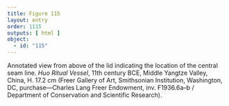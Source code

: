 ```yaml
---
title: Figure 115
layout: entry
order: 1115
outputs: [ html ]
object:
  - id: "115"
---
```


Annotated view from above of the lid indicating the location of the central seam line. *Huo Ritual Vessel*, 11th century BCE, Middle Yangtze Valley, China, H. 17.2 cm (Freer Gallery of Art, Smithsonian Institution, Washington, DC, purchase—Charles Lang Freer Endowment, inv. F1936.6a–b / Department of Conservation and Scientific Research).
